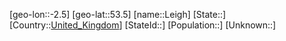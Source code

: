 ﻿---
location: [53.5,-2.5]
type: City
tags:
- geo/City


SpocWebEntityId: 31919
isDeleted: false
confidential: public

---
[geo-lon::-2.5]
[geo-lat::53.5]
[name::Leigh]
[State::]
[Country::[United_Kingdom](geo/Continent/Europe/United_Kingdom.md)]
[StateId::]
[Population::]
[Unknown::]


